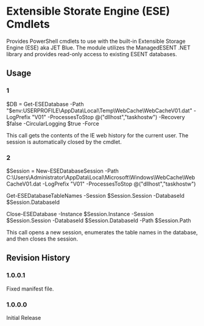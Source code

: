 # Extensible Storate Engine (ESE) Cmdlets

Provides PowerShell cmdlets to use with the built-in Extensible Storage Engine (ESE) aka JET Blue. The module utilizes the ManagedESENT .NET library and provides read-only access to existing ESENT databases.

## Usage

### 1
$DB = Get-ESEDatabase -Path "$env:USERPROFILE\AppData\Local\Temp\WebCache\WebCacheV01.dat" -LogPrefix "V01" -ProcessesToStop @("dllhost","taskhostw") -Recovery $false -CircularLogging $true -Force

This call gets the contents of the IE web history for the current user. The session is automatically closed by the cmdlet.

### 2
$Session = New-ESEDatabaseSession -Path C:\Users\Administrator\AppData\Local\Microsoft\Windows\WebCache\WebCacheV01.dat -LogPrefix "V01" -ProcessesToStop @("dllhost","taskhostw")

Get-ESEDatabaseTableNames -Session $Session.Session -DatabaseId $Session.DatabaseId

Close-ESEDatabase -Instance $Session.Instance -Session $Session.Session -DatabaseId $Session.DatabaseId -Path $Session.Path

This call opens a new session, enumerates the table names in the database, and then closes the session.

## Revision History

### 1.0.0.1
Fixed manifest file.

### 1.0.0.0
Initial Release
